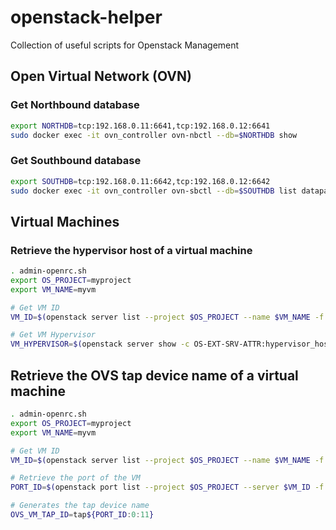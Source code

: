 # openstack-helper
Collection of useful scripts for Openstack Management

## Open Virtual Network (OVN)

### Get Northbound database

````bash
export NORTHDB=tcp:192.168.0.11:6641,tcp:192.168.0.12:6641
sudo docker exec -it ovn_controller ovn-nbctl --db=$NORTHDB show
````
### Get Southbound database

````bash
export SOUTHDB=tcp:192.168.0.11:6642,tcp:192.168.0.12:6642
sudo docker exec -it ovn_controller ovn-sbctl --db=$SOUTHDB list datapath_binding
````

## Virtual Machines

### Retrieve the hypervisor host of a virtual machine

````bash
. admin-openrc.sh
export OS_PROJECT=myproject
export VM_NAME=myvm

# Get VM ID
VM_ID=$(openstack server list --project $OS_PROJECT --name $VM_NAME -f value -c ID)

# Get VM Hypervisor
VM_HYPERVISOR=$(openstack server show -c OS-EXT-SRV-ATTR:hypervisor_hostname -f value $VM_ID)
````

## Retrieve the OVS tap device name of a virtual machine

````bash
. admin-openrc.sh
export OS_PROJECT=myproject
export VM_NAME=myvm

# Get VM ID
VM_ID=$(openstack server list --project $OS_PROJECT --name $VM_NAME -f value -c ID)

# Retrieve the port of the VM
PORT_ID=$(openstack port list --project $OS_PROJECT --server $VM_ID -f value -c ID)

# Generates the tap device name
OVS_VM_TAP_ID=tap${PORT_ID:0:11}
````
